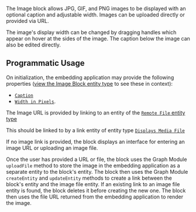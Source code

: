 The Image block allows JPG, GIF, and PNG images to be displayed with an optional caption and adjustable width. Images can be uploaded directly or provided via URL.

The image's display width can be changed by dragging handles which appear on hover at the sides of the image. The caption below the image can also be edited directly.

## Programmatic Usage

On initialization, the embedding application may provide the following properties ([view the Image Block entity type](https://blockprotocol.org/@hash/types/entity-type/image-block/v/2) to see these in context):

- [`Caption`](https://blockprotocol.org/@blockprotocol/types/property-type/caption/)
- [`Width in Pixels`](https://blockprotocol.org/@blockprotocol/types/property-type/width-in-pixels/).

The Image URL is provided by linking to an entity of the [`Remote File` entity type](https://blockprotocol.org/@blockprotocol/types/entity-type/remote-file/)

This should be linked to by a link entity of entity type [`Displays Media File`](https://blockprotocol.org/@hash/types/entity-type/displays-media-file/v/1)

If no image link is provided, the block displays an interface for entering an image URL or uploading an image file.

Once the user has provided a URL or file, the block uses the Graph Module `uploadFile` method to store the image in the embedding application as a separate entity to the block's entity. The block then uses the Graph Module `createEntity` and `updateEntity` methods to create a link between the block's entity and the image file entity. If an existing link to an image file entity is found, the block deletes it before creating the new one. The block then uses the file URL returned from the embedding application to render the image.
